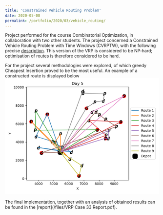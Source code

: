 ```yaml
---
title: 'Constrained Vehicle Routing Problem'
date: 2020-05-08
permalink: /portfolio/2020/03/vehicle_routing/
---
```

Project performed for the course Combinatorial Optimization, in collaboration with two other students. The project concerned a Constrained Vehicle Routing Problem with Time Windows (CVRPTW), with the following precise [description](https://co2020-ba-vu.challenges.ortec.com/pdf/Challenge_problem.pdf). This version of the VRP is considered to be NP-hard; optimisation of routes is therefore considered to be hard.

For the project several methodologies were explored, of which greedy Cheapest Insertion proved to be the most useful. An example of a constructed route is displayed below ![Getting Started](/images/example_route.png)

The final implementation, together with an analysis of obtained results can be found in the [report](/files/VRP Case 33 Report.pdf). 
